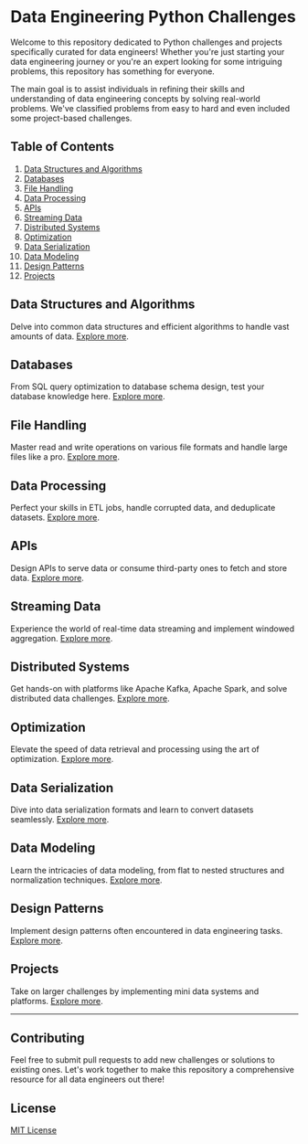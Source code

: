 # Data Engineering Python Challenges

Welcome to this repository dedicated to Python challenges and projects specifically curated for data engineers! Whether you're just starting your data engineering journey or you're an expert looking for some intriguing problems, this repository has something for everyone.

The main goal is to assist individuals in refining their skills and understanding of data engineering concepts by solving real-world problems. We've classified problems from easy to hard and even included some project-based challenges.

## Table of Contents

1. [Data Structures and Algorithms](#data-structures-and-algorithms)
2. [Databases](#databases)
3. [File Handling](#file-handling)
4. [Data Processing](#data-processing)
5. [APIs](#apis)
6. [Streaming Data](#streaming-data)
7. [Distributed Systems](#distributed-systems)
8. [Optimization](#optimization)
9. [Data Serialization](#data-serialization)
10. [Data Modeling](#data-modeling)
11. [Design Patterns](#design-patterns)
12. [Projects](#projects)

## Data Structures and Algorithms

Delve into common data structures and efficient algorithms to handle vast amounts of data. [Explore more](/data-structures-and-algorithms/).

## Databases

From SQL query optimization to database schema design, test your database knowledge here. [Explore more](/databases/).

## File Handling

Master read and write operations on various file formats and handle large files like a pro. [Explore more](/file-handling/).

## Data Processing

Perfect your skills in ETL jobs, handle corrupted data, and deduplicate datasets. [Explore more](/data-processing/).

## APIs

Design APIs to serve data or consume third-party ones to fetch and store data. [Explore more](/apis/).

## Streaming Data

Experience the world of real-time data streaming and implement windowed aggregation. [Explore more](/streaming-data/).

## Distributed Systems

Get hands-on with platforms like Apache Kafka, Apache Spark, and solve distributed data challenges. [Explore more](/distributed-systems/).

## Optimization

Elevate the speed of data retrieval and processing using the art of optimization. [Explore more](/optimization/).

## Data Serialization

Dive into data serialization formats and learn to convert datasets seamlessly. [Explore more](/data-serialization/).

## Data Modeling

Learn the intricacies of data modeling, from flat to nested structures and normalization techniques. [Explore more](/data-modeling/).

## Design Patterns

Implement design patterns often encountered in data engineering tasks. [Explore more](/design-patterns/).

## Projects

Take on larger challenges by implementing mini data systems and platforms. [Explore more](/projects/).

---

## Contributing

Feel free to submit pull requests to add new challenges or solutions to existing ones. Let's work together to make this repository a comprehensive resource for all data engineers out there!

## License

[MIT License](/LICENSE)
